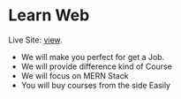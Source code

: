 # Learn Web

Live Site: [view](https://learn-web-react.netlify.app/).

<ul>
    <li>We will make you perfect for get a Job.</li>
    <li>We will provide difference kind of Course</li>
    <li>We will focus on MERN Stack</li>
    <li>You will buy courses from the side Easily</li>
</ul>